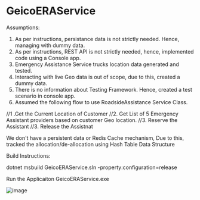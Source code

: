 # GeicoERAService



Assumptions:

1. As per instructions, persistance data is not strictly needed. Hence, managing with dummy data.
2. As per instructions, REST API is not strictly needed, hence, implemented code using a Console app.
3. Emergency Assistance Service trucks location data generated and tested.
4. Interacting with live Geo data is out of scope, due to this, created a dummy data.
5. There is no information about Testing Framework. Hence, created a test scenario in console app. 
6. Assumed the following flow to use RoadsideAssistance Service Class.

//1 .Get the Current Location of Customer
//2. Get List of 5 Emergency Assistant providers based on customer Geo location.
//3. Reserve the Assistant
//3. Release the Assistnat

We don't have a persistent data or Redis Cache mechanism, Due to this, tracked the allocation/de-allocation using Hash Table Data Structure


Build Instructions:

dotnet msbuild GeicoERAService.sln -property:configuration=release

Run the Applicaiton
GeicoERAService.exe

![image](https://user-images.githubusercontent.com/104606095/229423181-ef0ac0b9-2d02-4d34-8cce-2d238f0e97d3.png)
